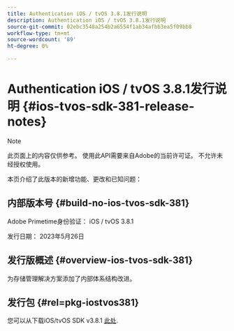 ```yaml
---
title: Authentication iOS / tvOS 3.8.1发行说明
description: Authentication iOS / tvOS 3.8.1发行说明
source-git-commit: 02ebc3548a254b2a6554f1ab34afbb3ea5f09bb8
workflow-type: tm+mt
source-wordcount: '89'
ht-degree: 0%

---
```


# Authentication iOS / tvOS 3.8.1发行说明 {#ios-tvos-sdk-381-release-notes}

>[!NOTE]
>
>此页面上的内容仅供参考。 使用此API需要来自Adobe的当前许可证。 不允许未经授权使用。

本页介绍了此版本的新增功能、更改和已知问题：

## 内部版本号 {#build-no-ios-tvos-sdk-381}

Adobe Primetime身份验证： iOS / tvOS 3.8.1

发行日期： 2023年5月26日



## 发行版概述 {#overview-ios-tvos-sdk-381}

为存储管理解决方案添加了内部体系结构改进。

## 发行包 {#rel=pkg-iostvos381}

您可以从下载iOS/tvOS SDK v3.8.1 [此处](https://tve.zendesk.com/hc/en-us/articles/204963209).
